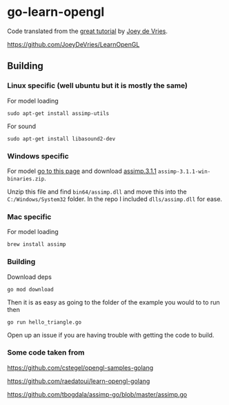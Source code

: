 # go-learn-opengl

Code translated from the [great tutorial](https://learnopengl.com/) by [Joey de Vries](https://twitter.com/JoeyDeVriez).

https://github.com/JoeyDeVries/LearnOpenGL

## Building

### Linux specific (well ubuntu but it is mostly the same)

For model loading 
```
sudo apt-get install assimp-utils
```

For sound
```
sudo apt-get install libasound2-dev
```

### Windows specific

For model [go to this page](http://www.assimp.org/index.php/downloads) and download [assimp.3.1.1](https://sourceforge.net/projects/assimp/files/assimp-3.1/) ```assimp-3.1.1-win-binaries.zip```.

Unzip this file and find ```bin64/assimp.dll``` and move this into the ```C:/Windows/System32``` folder. In the repo I included ```dlls/assimp.dll``` for ease.

### Mac specific

For model loading
```
brew install assimp
```

### Building


Download deps
```
go mod download
```

Then it is as easy as going to the folder of the example you would to to run then
```
go run hello_triangle.go
```

Open up an issue if you are having trouble with getting the code to build. 

### Some code taken from

https://github.com/cstegel/opengl-samples-golang

https://github.com/raedatoui/learn-opengl-golang

https://github.com/tbogdala/assimp-go/blob/master/assimp.go